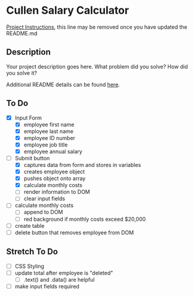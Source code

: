 # Cullen Salary Calculator

[Project Instructions](./INSTRUCTIONS.md), this line may be removed once you have updated the README.md

## Description

Your project description goes here. What problem did you solve? How did you solve it?

Additional README details can be found [here](https://github.com/PrimeAcademy/readme-template/blob/master/README.md).

## To Do

- [x] Input Form
  - [x] employee first name
  - [x] employee last name
  - [x] employee ID number
  - [x] employee job title
  - [x] employee annual salary
- [ ] Submit button
  - [x] captures data from form and stores in variables
  - [x] creates employee object
  - [x] pushes object onto array
  - [x] calculate monthly costs
  - [ ] render information to DOM
  - [ ] clear input fields
- [ ] calculate monthly costs
  - [ ] append to DOM
  - [ ] red background if monthly costs exceed $20,000
- [ ] create table
- [ ] delete button that removes employee from DOM

## Stretch To Do

- [ ] CSS Styling
- [ ] update total after employee is "deleted"
  - [ ] .text() and .data() are helpful
- [ ] make input fields required
